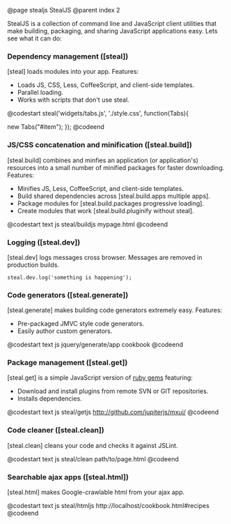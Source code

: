 @page stealjs StealJS
@parent index 2

StealJS is a collection of command line and JavaScript client utilities
that make building, packaging, and sharing 
JavaScript applications easy.  Lets see what it can do:


### Dependency management ([steal])

[steal] loads modules into your app. Features:

 - Loads JS, CSS, Less, CoffeeScript, and client-side templates.
 - Parallel loading.
 - Works with scripts that don't use steal.

@codestart
steal('widgets/tabs.js',
      './style.css', 
      function(Tabs){
      
  new Tabs("#item");
});
@codeend
  
### JS/CSS concatenation and minification ([steal.build])

[steal.build] combines and minfies an application (or application's) resources
into a small number of minified packages for faster downloading. Features:

 - Minifies JS, Less, CoffeeScript, and client-side templates.
 - Build shared dependencies across [steal.build.apps multiple apps].
 - Package modules for [steal.build.packages progressive loading].
 - Create modules that work [steal.build.pluginify without steal].

@codestart text
js steal/buildjs mypage.html
@codeend

### Logging ([steal.dev])

[steal.dev] logs messages cross browser.  Messages are removed in production builds.

    steal.dev.log('something is happening');

### Code generators ([steal.generate])

[steal.generate]  makes building code generators extremely easy.  Features:

  - Pre-packaged JMVC style code generators.
  - Easily author custom generators.

@codestart text
js jquery/generate/app cookbook
@codeend

### Package management ([steal.get])

[steal.get] is a simple JavaScript version of [ruby gems](http://rubygems.org/) featuring:

 - Download and install plugins from remote SVN or GIT repositories.
 - Installs dependencies.

@codestart text
js steal/getjs http://github.com/jupiterjs/mxui/
@codeend

### Code cleaner ([steal.clean])

[steal.clean] cleans your code and checks it against JSLint.

@codestart text
js steal/clean path/to/page.html
@codeend

### Searchable ajax apps ([steal.html])

[steal.html] makes Google-crawlable html from your ajax app.

@codestart text
js steal/htmljs http://localhost/cookbook.html#recipes
@codeend
